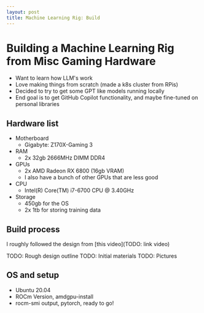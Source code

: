 ```yaml
---
layout: post
title: Machine Learning Rig: Build
---
```


# Building a Machine Learning Rig from Misc Gaming Hardware

* Want to learn how LLM's work
* Love making things from scratch (made a k8s cluster from RPis)
* Decided to try to get some GPT like models running locally
* End goal is to get GitHub Copilot functionality, and maybe fine-tuned on personal libraries

## Hardware list

* Motherboard
  * Gigabyte: Z170X-Gaming 3
* RAM 
  * 2x 32gb 2666MHz DIMM DDR4
* GPUs
  * 2x AMD Radeon RX 6800 (16gb VRAM)
  * I also have a bunch of other GPUs that are less good
* CPU
  * Intel(R) Core(TM) i7-6700 CPU @ 3.40GHz
* Storage
  * 450gb for the OS
  * 2x 1tb for storing training data

## Build process

I roughly followed the design from [this video](TODO: link video)

TODO: Rough design outline
TODO: Initial materials
TODO: Pictures

## OS and setup

* Ubuntu 20.04
* ROCm Version, amdgpu-install
* rocm-smi output, pytorch, ready to go!
